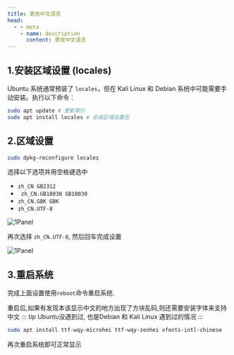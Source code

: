 ```yaml
---
title: 更改中文语言
head:
  - - meta
    - name: description
      content: 更改中文语言
---
```


## 1.安装区域设置 (locales)

Ubuntu 系统通常预装了 `locales`，但在 Kali Linux 和 Debian 系统中可能需要手动安装。执行以下命令：

```sh
sudo apt update​ # 更新索引
sudo apt install locales​ # 安装区域设置包
```

## 2.区域设置

```sh
sudo dpkg-reconfigure locales
```

选择以下选项并用空格键选中

- `zh_CN GB2312`
- ` zh_CN.GB18030 GB18030`
- `zh_CN.GBK GBK`
- `zh_CN.UTF-8`

![1Panel](https://i.theojs.cn/docs/202406101154079.png)

再次选择 `zh_CN.UTF-8`, 然后回车完成设置

![1Panel](https://i.theojs.cn/docs/202406101155372.png)

## 3.重启系统

完成上面设置使用`reboot`命令重启系统.

重启后,如果有发现本该显示中文的地方出现了方块乱码,则还需要安装字体来支持中文
::: tip Ubuntu没遇到过, 也是Debian 和 Kali Linux 遇到过的情况
:::

```sh
sudo apt install ttf-wqy-microhei ttf-wqy-zenhei xfonts-intl-chinese
```

再次重启系统即可正常显示

